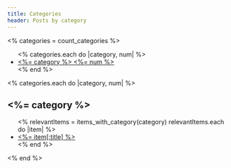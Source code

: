 ```yaml
---
title: Categories
header: Posts by category
---
```

<% categories = count_categories %>

<ul class="tag_box inline">
<% categories.each do |category, num| %>
<li><a href="#<%= category %>-ref"><%= category %> <span><%= num %></span></a></li>
<% end %>
</ul>

<% categories.each do |category, num| %>
<h2 id="<%= category %>-ref"><%= category %></h2>
<ul>
<% relevantItems = items_with_category(category)
   relevantItems.each do |item| %>
<li><a href="<%= @config[:base_url] + item.identifier.chop + '.html' %>"><%= item[:title] %></a></li>
<% end %>
</ul>
<% end %>
